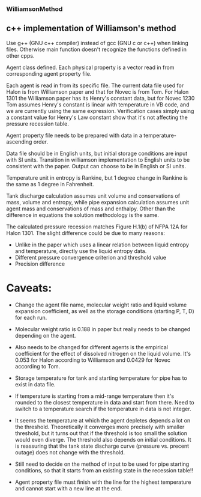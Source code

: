 ### WilliamsonMethod
## c++ implementation of Williamson's method


Use g++ (GNU c++ compiler) instead of gcc (GNU c or c++) when linking files. Otherwise main function doesn't recognize the functions defined in other cpps.



Agent class defined. Each physical property is a vector read in from corresponding agent property file.

Each agent is read in from its specific file.
The current data file used for Halon is from Williamson paper and that for Novec is from Tom.
For Halon 1301 the Williamson paper has its Henry's constant data, but for Novec 1230 Tom assumes Henry's constant is linear with temperature in VB code, and we are currently using the same expression.
Verification cases simply using a constant value for Henry's Law constant show that it's not affecting the pressure recession table.


Agent property file needs to be prepared with data in a temperature-ascending order.


Data file should be in English units, but initial storage conditions are input with SI units. Transition in williamson implementation to English units to be consistent with the paper.
Output can choose to be in English or SI units.


Temperature unit in entropy is Rankine, but 1 degree change in Rankine is the same as 1 degree in Fahrenheit.





Tank discharge calculation assumes unit volume and conservations of mass, volume and entropy, while pipe expansion calculation assumes unit agent mass and conservations of mass and enthalpy.
Other than the difference in equations the solution methodology is the same.





The calculated pressure recession matches Figure H.1(b) of NFPA 12A for Halon 1301.
The slight difference could be due to many reasons:
* Unlike in the paper which uses a linear relation between liquid entropy and temperature, directly use the liquid entropy data.
* Different pressure convergence criterion and threshold value
* Precision difference








# Caveats:

* Change the agent file name, molecular weight ratio and liquid volume expansion coefficient, as well as the storage conditions (starting P, T, D) for each run.

* Molecular weight ratio is 0.188 in paper but really needs to be changed depending on the agent.
* Also needs to be changed for different agents is the empirical coefficient for the effect of dissolved nitrogen on the liquid volume. It's 0.053 for Halon according to Williamson and 0.0429 for Novec according to Tom.


* Storage temperature for tank and starting temperature for pipe has to exist in data file.
* If temperature is starting from a mid-range temperature then it's rounded to the closest temperature in data and start from there. Need to switch to a temperature search if the temperature in data is not integer.


* It seems the temperature at which the agent depletes depends a lot on the threshold. Theoretically it converges more precisely with smaller threshold, but it turns out that if the threshold is too small the solution would even diverge.
The threshold also depends on initial conditions.
It is reassuring that the tank state discharge curve (pressure vs. precent outage) does not change with the threshold.


* Still need to decide on the method of input to be used for pipe starting conditions, so that it starts from an existing state in the recession table!!


* Agent property file must finish with the line for the highest temperature and cannot start with a new line at the end.


